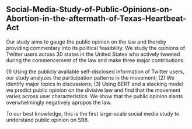 ## Social-Media-Study-of-Public-Opinions-on-Abortion-in-the-aftermath-of-Texas-Heartbeat-Act

Our study aims to gauge the public opinion on the law and thereby providing commentary into its political feasibility. We study the opinions of Twitter users across 30 states in the United States who actively tweeted during the commencement of the law and make three major contributions. 

(1) Using the publicly available self-disclosed information of Twitter users, our study analyzes the participation patterns in the movement; 
(2) We identify major topics in discussions; 
(3) Using BERT and a stacking model we predict public opinion on the divisive law and find that the movement varies across user characteristics. We show that the public opinion slants overwhelmingly negatively apropos the law. 

To our best knowledge, this is the first large-scale social media study to understand public opinion on SB8.
